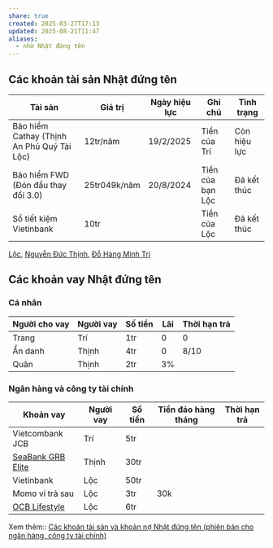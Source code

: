```yaml
---
share: true
created: 2025-03-27T17:13
updated: 2025-08-21T11:47
aliases:
  - nhờ Nhật đứng tên
---
```

## Các khoản tài sản Nhật đứng tên
| Tài sản                                    | Giá trị      | Ngày hiệu lực | Ghi chú          | Tình trạng   |
| ------------------------------------------ | ------------ | ------------- | ---------------- | ------------ |
| Bảo hiểm Cathay (Thịnh An Phú Quý Tài Lộc) | 12tr/năm     | 19/2/2025     | Tiền của Trí     | Còn hiệu lực |
| Bảo hiểm FWD (Đón đầu thay đổi 3.0)        | 25tr049k/năm | 20/8/2024     | Tiền của bạn Lộc | Đã kết thúc  |
| Sổ tiết kiệm Vietinbank                    | 10tr         |               | Tiền của Lộc     | Đã kết thúc  |

[Lộc](L%E1%BB%99c.md), [Nguyễn Đức Thịnh](Nguy%E1%BB%85n%20%C4%90%E1%BB%A9c%20Th%E1%BB%8Bnh.md), [Đỗ Hàng Minh Trí](../%C4%90%E1%BB%97%20H%C3%A0ng%20Minh%20Tr%C3%AD/index.md)

## Các khoản vay Nhật đứng tên
### Cá nhân
| Người cho vay                                                                                              | Người vay | Số tiền | Lãi | Thời hạn trả |
| ---------------------------------------------------------------------------------------------------------- | --------- | ------- | --- | ------------ |
| Trang                                                                                                      | Trí       | 1tr     | 0   | 0            |
| Ẩn danh                                                                                                    | Thịnh     | 4tr     | 0   | 8/10         |
| Quân                                                                                                       | Thịnh     | 2tr     | 3%  |              |

### Ngân hàng và công ty tài chính

| Khoản vay                                                                                               | Người vay | Số tiền | Tiền đáo hàng tháng | Thời hạn trả |
| ------------------------------------------------------------------------------------------------------- | --------- | ------- | ------------------- | ------------ |
| Vietcombank JCB                                                                                         | Trí       | 5tr     |                     |              |
| [SeaBank GRB Elite](https://www.seabank.com.vn/ca-nhan/the/the-tin-dung-quoc-te/the-tin-dung-brg-elite) | Thịnh     | 30tr    |                     |              |
| Vietinbank                                                                                              | Lộc       | 50tr    |                     |              |
| Momo ví trả sau                                                                                         | Lộc       | 3tr     | 30k                 |              |
| [OCB Lifestyle](https://www.ocb.com.vn/vi/ca-nhan/the/the-tin-dung/ocb-mastercard-lifestyle)            | Lộc       | 6tr     |                     |              |

Xem thêm:: [Các khoản tài sản và khoản nợ Nhật đứng tên (phiên bản cho ngân hàng, công ty tài chính)](./C%C3%A1c%20kho%E1%BA%A3n%20t%C3%A0i%20s%E1%BA%A3n%20v%C3%A0%20kho%E1%BA%A3n%20n%E1%BB%A3%20Nh%E1%BA%ADt%20%C4%91%E1%BB%A9ng%20t%C3%AAn%20(phi%C3%AAn%20b%E1%BA%A3n%20cho%20ng%C3%A2n%20h%C3%A0ng,%20c%C3%B4ng%20ty%20t%C3%A0i%20ch%C3%ADnh).md)
